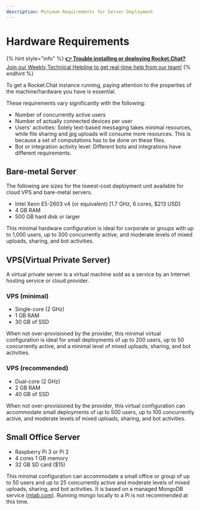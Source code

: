 ```yaml
---
description: Minimum Requirements for Server Deployment
---
```


# Hardware Requirements

{% hint style="info" %}
[**👉 Trouble installing or deploying Rocket.Chat?** Join our Weekly Technical Helpline to get real-time help from our team!](https://app.livestorm.co/rocket-chat/rocketchats-weekly-technical-helpline?type=detailed)
{% endhint %}

To get a Rocket.Chat instance running, paying attention to the properties of the machine/hardware you have is essential.

These requirements vary significantly with the following:

* Number of concurrently active users
* Number of actually connected devices per user
* Users' activities: Solely text-based messaging takes minimal resources, while file sharing and jpg uploads will consume more resources. This is because a set of computations has to be done on these files.
* Bot or integration activity level: Different bots and integrations have different requirements.

## Bare-metal Server

The following are sizes for the lowest-cost deployment unit available for cloud VPS and bare-metal servers.

* Intel Xeon E5-2603 v4 (or equivalent) \[1.7 GHz, 6 cores, $213 USD]
* 4 GB RAM
* 500 GB hard disk or larger

This minimal hardware configuration is ideal for corporate or groups with up to 1,000 users, up to 300 concurrently active, and moderate levels of mixed uploads, sharing, and bot activities.

## VPS(Virtual Private Server)

A virtual private server is a virtual machine sold as a service by an Internet hosting service or cloud provider.

### VPS (minimal)

* Single-core (2 GHz)
* 1 GB RAM
* 30 GB of SSD

When not over-provisioned by the provider, this minimal virtual configuration is ideal for small deployments of up to 200 users, up to 50 concurrently active, and a minimal level of mixed uploads, sharing, and bot activities.

### VPS (recommended)

* Dual-core (2 GHz)
* 2 GB RAM
* 40 GB of SSD

When not over-provisioned by the provider, this virtual configuration can accommodate small deployments of up to 500 users, up to 100 concurrently active, and moderate levels of mixed uploads, sharing, and bot activities.

## Small Office Server

* Raspberry Pi 3 or Pi 2
* 4 cores 1 GB memory
* 32 GB SD card ($15)

This minimal configuration can accommodate a small office or group of up to 50 users and up to 25 concurrently active and moderate levels of mixed uploads, sharing, and bot activities. It is based on a managed MongoDB service ([mlab.com](https://mlab.com)). Running mongo locally to a Pi is not recommended at this time.
